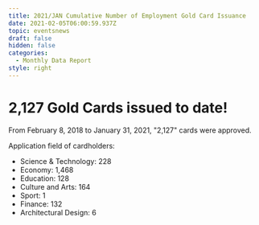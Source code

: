 ```yaml
---
title: 2021/JAN Cumulative Number of Employment Gold Card Issuance
date: 2021-02-05T06:00:59.937Z
topic: eventsnews
draft: false
hidden: false
categories:
  - Monthly Data Report
style: right
---
```

# 2,127 Gold Cards issued to date!

From February 8, 2018 to January 31, 2021, "2,127" cards were approved.

Application field of cardholders:

* Science & Technology: 228
* Economy: 1,468
* Education: 128
* Culture and Arts: 164
* Sport: 1
* Finance: 132
* Architectural Design: 6